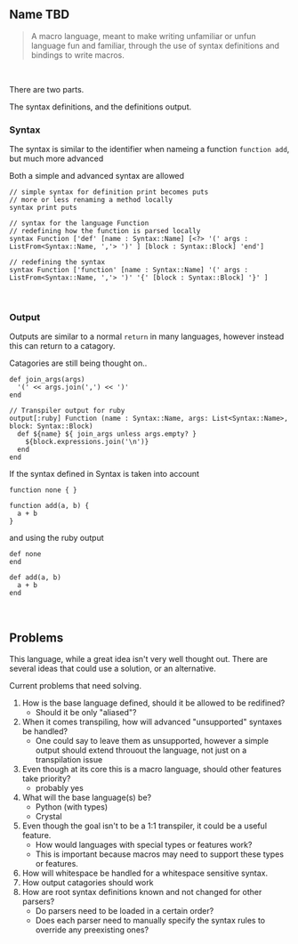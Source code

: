 ## Name TBD

> A macro language, meant to make writing unfamiliar or unfun language fun and familiar, through the use of syntax definitions and bindings to write macros.

<!-- removed for not properly reflecting goals, however some of it is a proper goal
> A macro language, only meant to be used as a macro language, with a focus on extending the language itself through macros, essentially creating mini-languages that transpile using the macro language to other languages. 
-->

<br>

There are two parts.

The syntax definitions, and the definitions output.

### Syntax

The syntax is similar to the identifier when nameing a function `function add`, but much more advanced

Both a simple and advanced syntax are allowed
```
// simple syntax for definition print becomes puts
// more or less renaming a method locally
syntax print puts

// syntax for the language Function
// redefining how the function is parsed locally
syntax Function ['def' [name : Syntax::Name] [<?> '(' args : ListFrom<Syntax::Name, ','> ')' ] [block : Syntax::Block] 'end']

// redefining the syntax
syntax Function ['function' [name : Syntax::Name] '(' args : ListFrom<Syntax::Name, ','> ')' '{' [block : Syntax::Block] '}' ]

```

<br>

### Output

Outputs are similar to a normal `return` in many languages, however instead this can return to a catagory.

Catagories are still being thought on..
```
def join_args(args)
  '(' << args.join(',') << ')'
end

// Transpiler output for ruby
output[:ruby] Function (name : Syntax::Name, args: List<Syntax::Name>, block: Syntax::Block)
  def ${name} ${ join_args unless args.empty? }
    ${block.expressions.join('\n')}
  end
end
``` 

If the syntax defined in Syntax is taken into account
```
function none { }

function add(a, b) {
  a + b
}
```
and using the ruby output
```
def none
end

def add(a, b)
  a + b
end
```

<br>

## Problems

This language, while a great idea isn't very well thought out.
There are several ideas that could use a solution, or an alternative.

Current problems that need solving.

1. How is the base language defined, should it be allowed to be redifined?
    * Should it be only "aliased"?
2. When it comes transpiling, how will advanced "unsupported" syntaxes be handled?
    * One could say to leave them as unsupported, however a simple output should extend throuout the language, not just on a transpilation issue
3. Even though at its core this is a macro language, should other features take priority?
    * probably yes
4. What will the base language(s) be?
    * Python (with types)
    * Crystal
5. Even though the goal isn't to be a 1:1 transpiler, it could be a useful feature.
    * How would languages with special types or features work?
    * This is important because macros may need to support these types or features.
6. How will whitespace be handled for a whitespace sensitive syntax.
7. How output catagories should work
8. How are root syntax definitions known and not changed for other parsers?
    * Do parsers need to be loaded in a certain order?
    * Does each parser need to manually specify the syntax rules to override any preexisting ones?
